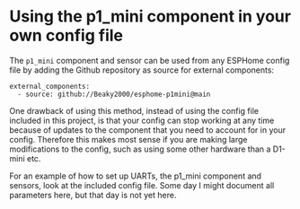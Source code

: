 # Using the p1_mini component in your own config file
The `p1_mini` component and sensor can be used from any ESPHome config file by adding the Github repository as source for external components:

```
external_components:
  - source: github://Beaky2000/esphome-p1mini@main
```

One drawback of using this method, instead of using the config file included in this project, is that your config can stop working at any time because of updates to the component that you need to account for in your config. Therefore this makes most sense if you are making large modifications to the config, such as using some other hardware than a D1-mini etc.

For an example of how to set up UARTs, the p1_mini component and sensors, look at the included config file. Some day I might document all parameters here, but that day is not yet here.

